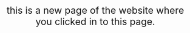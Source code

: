 <html> 
 
 <body2>
    <p>this is a new page of the website where you clicked in to this page.</p>
  </body2>
  
</html>









<style>
body2 {
text-align: center;
font-size:25px;  
}
</style>

